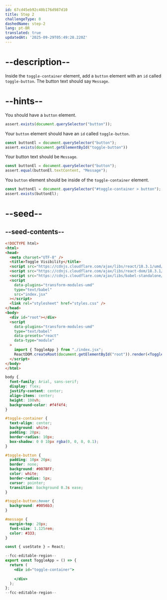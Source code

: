 ```yaml
---
id: 67cd45eb92c40b176d987d10
title: Step 2
challengeType: 0
dashedName: step-2
lang: pt-BR
translated: true
updatedAt: '2025-09-29T05:49:28.220Z'
---
```


# --description--

Inside the `toggle-container` element, add a `button` element with an `id` called `toggle-button`. The button text should say `Message`.

# --hints--

You should have a `button` element.

```js
assert.exists(document.querySelector("button"));
```

Your `button` element should have an `id` called `toggle-button`.

```js
const buttonEl = document.querySelector("button");
assert.exists(document.getElementById("toggle-button"))
```

Your button text should be `Message`.

```js
const buttonEl = document.querySelector("button");
assert.equal(buttonEl.textContent, "Message");
```

You `button` element should be inside of the `toggle-container` element.

```js
const buttonEl = document.querySelector("#toggle-container > button");
assert.exists(buttonEl);
```

# --seed--

## --seed-contents--

```html
<!DOCTYPE html>
<html>
<head>
  <meta charset="UTF-8" />
  <title>Toggle Visibility</title>
  <script src="https://cdnjs.cloudflare.com/ajax/libs/react/18.3.1/umd/react.development.min.js"></script>
  <script src="https://cdnjs.cloudflare.com/ajax/libs/react-dom/18.3.1/umd/react-dom.development.min.js"></script>
  <script src="https://cdnjs.cloudflare.com/ajax/libs/babel-standalone/7.26.5/babel.min.js"></script>
  <script 
    data-plugins="transform-modules-umd"
    type="text/babel"
    src="index.jsx"
  ></script>
  <link rel="stylesheet" href="styles.css" />
</head>
<body>
  <div id="root"></div>
  <script
    data-plugins="transform-modules-umd"
    type="text/babel"
    data-presets="react"
    data-type="module"
  >
    import { ToggleApp } from "./index.jsx";
    ReactDOM.createRoot(document.getElementById("root")).render(<ToggleApp />);
  </script>
</body>
</html>
```

```css
body {
  font-family: Arial, sans-serif;
  display: flex;
  justify-content: center;
  align-items: center;
  height: 100vh;
  background-color: #f4f4f4;
}

#toggle-container {
  text-align: center;
  background: white;
  padding: 20px;
  border-radius: 10px;
  box-shadow: 0 0 10px rgba(0, 0, 0, 0.1);
}

#toggle-button {
  padding: 10px 20px;
  border: none;
  background: #007BFF;
  color: white;
  border-radius: 5px;
  cursor: pointer;
  transition: background 0.3s ease;
}

#toggle-button:hover {
  background: #0056b3;
}

#message {
  margin-top: 20px;
  font-size: 1.125rem;
  color: #333;
}
```

```jsx
const { useState } = React;

--fcc-editable-region--
export const ToggleApp = () => {
  return (
    <div id="toggle-container">
    
    </div>
  );
};
--fcc-editable-region--
```
